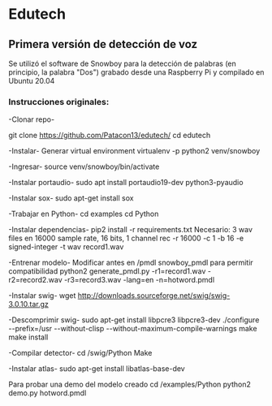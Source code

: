 # Edutech

## Primera versión de detección de voz

Se utilizó el software de Snowboy para la detección de palabras (en principio, la palabra "Dos") grabado desde una Raspberry Pi y compilado en Ubuntu 20.04

### Instrucciones originales:

-Clonar repo-

git clone https://github.com/Patacon13/edutech/
cd edutech

-Instalar-
Generar virtual environment
virtualenv -p python2 venv/snowboy

-Ingresar-
source venv/snowboy/bin/activate

-Instalar portaudio-
sudo apt install portaudio19-dev python3-pyaudio

-Instalar sox-
sudo apt-get install sox

-Trabajar en Python-
cd examples
cd Python

-Instalar dependencias-
pip2 install -r requirements.txt
Necesario: 3 wav files en 16000 sample rate, 16 bits, 1 channel
rec -r 16000 -c 1 -b 16 -e signed-integer -t wav record1.wav

-Entrenar modelo-
Modificar antes en /pmdl snowboy_pmdl para permitir compatibilidad
python2 generate_pmdl.py -r1=record1.wav -r2=record2.wav -r3=record3.wav -lang=en -n=hotword.pmdl

-Instalar swig-
wget http://downloads.sourceforge.net/swig/swig-3.0.10.tar.gz

-Descomprimir swig-
sudo apt-get install libpcre3 libpcre3-dev
./configure --prefix=/usr --without-clisp --without-maximum-compile-warnings
make
make install

-Compilar detector-
cd /swig/Python
Make

-Instalar atlas-
sudo apt-get install libatlas-base-dev

Para probar una demo del modelo creado
cd /examples/Python
python2 demo.py hotword.pmdl
